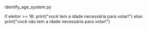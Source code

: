 identify_age_system.py

if eleitor >= 18:
    print("você tem a idade necessária para votar!")
else:
    print("você não tem a idade necessária para votar!")
